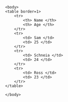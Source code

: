 <!DOCTYPE html>
<html>
	<head>
		<title></title>
	<style>
	</style>
	</head>
	
	<body>
	<table border=1>
		<tr>
			<th> Name </th>
			<th> Age </th>
		</tr>
		<tr>
			<td> Sam </td>
			<td> 25 </td>
		</tr>
		<tr>
			<td> Schneia </td>
			<td> 24 </td>
		</tr>
		<tr>
			<td> Ross </td>
			<td> 23 </td> 
		</tr>
	</table> 

	</body>
</html>